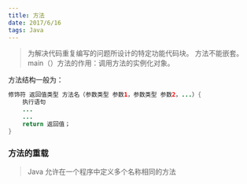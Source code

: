 ```yaml
---
title: 方法
date: 2017/6/16 
tags: Java
---
```


> 为解决代码重复编写的问题所设计的特定功能代码块。
> 方法不能嵌套。
> main（）方法的作用：调用方法的实例化对象。

方法结构一般为：
```java
修饰符 返回值类型 方法名（参数类型 参数1，参数类型 参数2，...）{
	执行语句
	...
	...
	return 返回值； 
}
```
### 方法的重载 ###
> Java 允许在一个程序中定义多个名称相同的方法